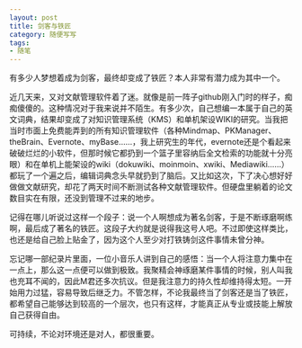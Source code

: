```yaml
---
layout: post
title: 剑客与铁匠
category: 随便写写
tags:
- 随笔
---
```

有多少人梦想着成为剑客，最终却变成了铁匠？本人非常有潜力成为其中一个。
<!--more-->

近几天来，又对文献管理软件着了迷。就像是前一阵子github刚入门时的样子，痴痴傻傻的。这种情况对于我来说并不陌生。有多少次，自己想编一本属于自己的英文词典，结果却变成了对知识管理系统（KMS）和单机架设WIKI的研究。当我把当时市面上免费能弄到的所有知识管理软件（各种Mindmap、PKManager、theBrain、Evernote、myBase……，我上研究生的年代，evernote还是个看起来破破烂烂的小软件，但那时候它都扔到一个篮子里容纳后全文检索的功能就十分亮眼）和在单机上能架设的wiki（dokuwiki、moinmoin、xwiki、Mediawiki……）都玩了一个遍之后，编辑词典念头早就扔到了脑后。又比如这次，下了决心想好好做做文献研究，却花了两天时间不断测试各种文献管理软件。但硬盘里躺着的论文数目实在有限，还没到管理不过来的地步。

记得在哪儿听说过这样一个段子：说一个人啊想成为著名剑客，于是不断琢磨啊练啊，最后成了著名的铁匠。这段子大约就是说得我这号人吧。不过即使这样类比，也还是给自己脸上贴金了，因为这个人至少对打铁铸剑这件事情未曾分神。

忘记哪一部纪录片里面，一位小音乐人讲到自己的感悟：当一个人将注意力集中在一点上，那么这一点便可以做到极致。我聚精会神琢磨某件事情的时候，别人叫我也充耳不闻的，因此M君还多次抗议。但是我注意力的持久性却维持得太短。一开始用力过猛，容易导致后继乏力。不管怎样，不论我最终当了剑客还是当了铁匠，都希望自己能够达到较高的一个层次，也只有这样，才能真正从专业或技能上解放自己获得自由。

可持续，不论对环境还是对人，都很重要。
